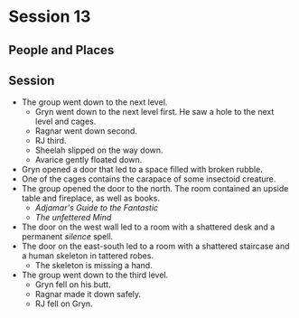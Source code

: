 # Session 13
## People and Places
## Session
* The group went down to the next level.
	* Gryn went down to the next level first. He saw a hole to the next level and cages.
	* Ragnar went down second.
	* RJ third.
	* Sheelah slipped on the way down.
	* Avarice gently floated down.
* Gryn opened a door that led to a space filled with broken rubble.
* One of the cages contains the carapace of some insectoid creature.
* The group opened the door to the north. The room contained an upside table and fireplace, as well as books.
	* _Adjamar's Guide to the Fantastic_
	* _The unfettered Mind_
* The door on the west wall led to a room with a shattered desk and a permanent _silence_ spell.
* The door on the east-south led to a room with a shattered staircase and a human skeleton in tattered robes.
	* The skeleton is missing a hand.
* The group went down to the third level.
	* Gryn fell on his butt.	
	* Ragnar made it down safely.
	* RJ fell on Gryn.
<!--stackedit_data:
eyJoaXN0b3J5IjpbMTcwMDcyMjgyOCwtMjEwNjI1MjIwOSwtMT
E5MTM2MTEwM119
-->